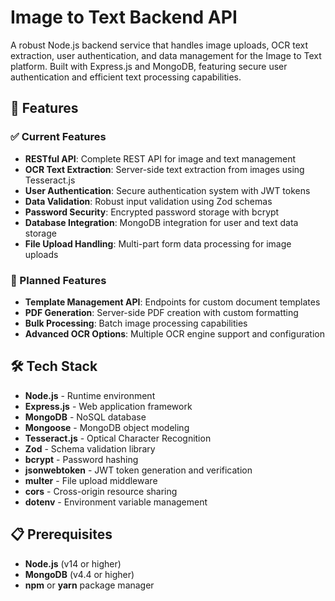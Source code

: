 # Image to Text Backend API

A robust Node.js backend service that handles image uploads, OCR text extraction, user authentication, and data management for the Image to Text platform. Built with Express.js and MongoDB, featuring secure user authentication and efficient text processing capabilities.

## 🚀 Features

### ✅ Current Features

- **RESTful API**: Complete REST API for image and text management  
- **OCR Text Extraction**: Server-side text extraction from images using Tesseract.js  
- **User Authentication**: Secure authentication system with JWT tokens  
- **Data Validation**: Robust input validation using Zod schemas  
- **Password Security**: Encrypted password storage with bcrypt  
- **Database Integration**: MongoDB integration for user and text data storage  
- **File Upload Handling**: Multi-part form data processing for image uploads  

### 🔮 Planned Features

- **Template Management API**: Endpoints for custom document templates  
- **PDF Generation**: Server-side PDF creation with custom formatting  
- **Bulk Processing**: Batch image processing capabilities  
- **Advanced OCR Options**: Multiple OCR engine support and configuration  

## 🛠️ Tech Stack

- **Node.js** - Runtime environment  
- **Express.js** - Web application framework  
- **MongoDB** - NoSQL database  
- **Mongoose** - MongoDB object modeling  
- **Tesseract.js** - Optical Character Recognition  
- **Zod** - Schema validation library  
- **bcrypt** - Password hashing  
- **jsonwebtoken** - JWT token generation and verification  
- **multer** - File upload middleware  
- **cors** - Cross-origin resource sharing  
- **dotenv** - Environment variable management  

## 📋 Prerequisites

- **Node.js** (v14 or higher)  
- **MongoDB** (v4.4 or higher)  
- **npm** or **yarn** package manager  
